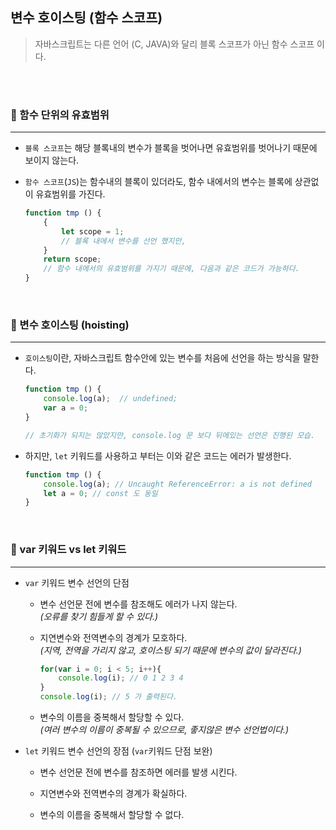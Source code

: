 ## 변수 호이스팅 (함수 스코프)     
  
> 자바스크립트는 다른 언어 (C, JAVA)와 달리 블록 스코프가 아닌 함수 스코프 이다.   



<br><br>

### 🚀 함수 단위의 유효범위   
---   

- `블록 스코프`는 해당 블록내의 변수가 블록을 벗어나면 유효범위를 벗어나기 때문에 보이지 않는다.   

- `함수 스코프`(`JS`)는 함수내의 블록이 있더라도, 함수 내에서의 변수는 블록에 상관없이 유효범위를 가진다.   

    ```javascript
    function tmp () {
        {
            let scope = 1;
            // 블록 내에서 변수를 선언 했지만,
        }
        return scope;
        // 함수 내에서의 유효범위를 가지기 때문에, 다음과 같은 코드가 가능하다.   
    }

    ```    

<br>

### 🚀 변수 호이스팅 (hoisting)   
---   

- `호이스팅`이란, 자바스크립트 함수안에 있는 변수를 처음에 선언을 하는 방식을 말한다.     

    ```javascript
    function tmp () {
        console.log(a);  // undefined;
        var a = 0; 
    }

    // 초기화가 되지는 않았지만, console.log 문 보다 뒤에있는 선언은 진행된 모습.
    ```    

- 하지만, `let` 키워드를 사용하고 부터는 이와 같은 코드는 에러가 발생한다.    

    ```javascript
    function tmp () {
        console.log(a); // Uncaught ReferenceError: a is not defined
        let a = 0; // const 도 동일 
    }
    ```    


<br>

### 🚀 var 키워드 vs let 키워드   
---   

- `var` 키워드 변수 선언의 단점
    - 변수 선언문 전에 변수를 참조해도 에러가 나지 않는다.   
        *(오류를 찾기 힘들게 할 수 있다.)*   

    - 지연변수와 전역변수의 경계가 모호하다.   
        *(지역, 전역을 가리지 않고, 호이스팅 되기 때문에 변수의 값이 달라진다.)*   

        ```javascript
        for(var i = 0; i < 5; i++){
            console.log(i); // 0 1 2 3 4 
        }
        console.log(i); // 5 가 출력된다.
        ```   

    - 변수의 이름을 중복해서 할당할 수 있다.   
        *(여러 변수의 이름이 중복될 수 있으므로, 좋지않은 변수 선언법이다.)*   

    

- `let` 키워드 변수 선언의 장점 (`var`키워드 단점 보완)     
    - 변수 선언문 전에 변수를 참조하면 에러를 발생 시킨다.   

    - 지연변수와 전역변수의 경계가 확실하다.   

    - 변수의 이름을 중복해서 할당할 수 없다.   





